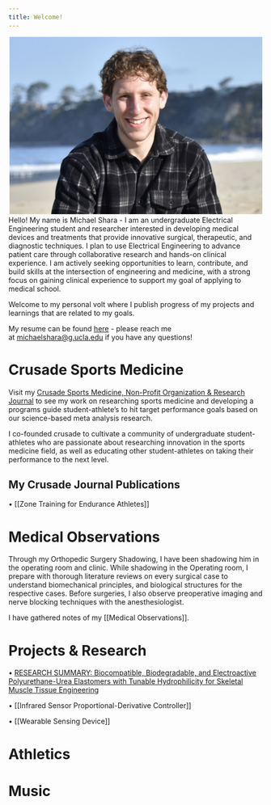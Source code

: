 ```yaml
---
title: Welcome!
---
```

 
<div style="text-align:center;"> <img src="./homeimages/sharaImage.png" alt="shara" width="500"> </div>
Hello! My name is Michael Shara - I am an undergraduate Electrical Engineering student and researcher interested in developing medical devices and treatments that provide innovative surgical, therapeutic, and diagnostic techniques. I plan to use Electrical Engineering to advance patient care through collaborative research and hands-on clinical experience. I am actively seeking opportunities to learn, contribute, and build skills at the intersection of engineering and medicine, with a strong focus on gaining clinical experience to support my goal of applying to medical school.

Welcome to my personal volt where I publish progress of my projects and learnings that are related to my goals. 

My resume can be found [here](Resume/Resume) - please reach me at [michaelshara@g.ucla.edu](mailto:michaelshara@g.ucla.edu) if you have any questions! 

# Crusade Sports Medicine
Visit my <a href="https://www.crusadezone.com/" target="_blank">Crusade Sports Medicine, Non-Profit Organization & Research Journal</a> to see my work on researching sports medicine and developing a programs guide student-athlete’s to hit target performance goals based on our science-based meta analysis research.

I co-founded crusade to cultivate a community of undergraduate student-athletes who are passionate about researching innovation in the sports medicine field, as well as educating other student-athletes on taking their performance to the next level.

## My Crusade Journal Publications
 • [[Zone Training for Endurance Athletes]]
# Medical Observations
Through my Orthopedic Surgery Shadowing, I have been shadowing him in the operating room and clinic. While shadowing in the Operating room, I prepare with thorough literature reviews on every surgical case to understand biomechanical principles, and biological structures for the respective cases. Before surgeries, I also observe preoperative imaging and nerve blocking techniques with the anesthesiologist.

I have gathered notes of my [[Medical Observations]].

# Projects & Research
• [RESEARCH SUMMARY: Biocompatible, Biodegradable, and Electroactive Polyurethane-Urea Elastomers with Tunable Hydrophilicity for Skeletal Muscle Tissue Engineering](Tissue-Engineering.md)

• [[Infrared Sensor Proportional-Derivative Controller]]

• [[Wearable Sensing Device]]

# Athletics

# Music
